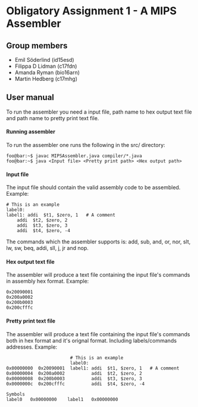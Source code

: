 # Obligatory Assignment 1 - A MIPS Assembler
## Group members
* Emil Söderlind (id15esd)
* Filippa D Lidman (c17fdn)
* Amanda Ryman (bio16arn)
* Martin Hedberg (c17mhg)
## User manual
To run the assembler you need a input file, path name to hex output text file and path name to pretty print text file.

#### Running assembler
To run the assembler one runs the following in the src/ directory:

```console
foo@bar:~$ javac MIPSAssembler.java compiler/*.java
foo@bar:~$ java <Input file> <Pretty print path> <Hex output path>
```

#### Input file
The input file should contain the valid assembly code to be assembled. Example: 
```
# This is an example
label0:
label1: addi  $t1, $zero, 1   # A comment
	addi  $t2, $zero, 2
	addi  $t3, $zero, 3		
	addi  $t4, $zero, -4
```

The commands which the assembler supports is: add, sub, and, or, nor, slt, lw, sw, beq, addi, sll, j, jr and nop.

#### Hex output text file
The assembler will produce a text file containing the input file's commands in assembly hex format. Example: 
```
0x20090001
0x200a0002
0x200b0003
0x200cfffc
```

#### Pretty print text file
The assembler will produce a text file containing the input file's commands both in hex format and it's orignal format. Including labels/commands addresses. Example: 
```
                        # This is an example
                        label0:
0x00000000  0x20090001  label1: addi  $t1, $zero, 1   # A comment
0x00000004  0x200a0002          addi  $t2, $zero, 2
0x00000008  0x200b0003          addi  $t3, $zero, 3
0x0000000c  0x200cfffc          addi  $t4, $zero, -4

Symbols
label0   0x00000000    label1   0x00000000    
```
